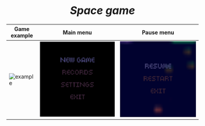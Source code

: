 <div align='center'>
  
# ***Space game***
  
</div>

| Game example                                | Main menu                                     | Pause menu                                      |
| ------------------------------------------- | --------------------------------------------- | ----------------------------------------------- |
| ![example](game/assets/samples/sample1.gif) | ![mainmunu](game/assets/samples/mainmenu.png) | ![pausemunu](game/assets/samples/pausemenu.png) |


